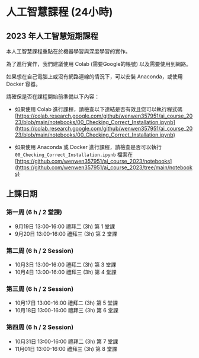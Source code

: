 
# 人工智慧課程 (24小時)
## 2023 年人工智慧短期課程

本人工智慧課程重點在於機器學習與深度學習的實作。

為了進行實作，我們建議使用 Colab (需要Google的帳號) 以及需要使用到網路。

如果想在自己電腦上或沒有網路連線的情況下，可以安裝 Anaconda，或使用 Docker 容器。
 <!-- ([詳細資訊與安裝說明](anaconda.md)) -->
 <!-- ([詳細資訊與安裝說明](docker.md)) -->

請確保是否在課程開始前準備以下內容：
* 如果使用 Colab 進行課程，請檢查以下連結是否有效且您可以執行程式碼 
[https://colab.research.google.com/github/wenwen357951/ai_course_2023/blob/main/notebooks/00_Checking_Correct_Installation.ipynb](https://colab.research.google.com/github/wenwen357951/ai_course_2023/blob/main/notebooks/00_Checking_Correct_Installation.ipynb)

* 如果使用 Anaconda 或 Docker 進行課程，請檢查是否可以執行 `00_Checking_Correct_Installation.ipynb` 檔案在 
[https://github.com/wenwen357951/ai_course_2023/notebooks](https://github.com/wenwen357951/ai_course_2023/tree/main/notebooks)

## 上課日期 
### 第一周 (6 h / 2 堂課)
* 9月19日 13:00-16:00 禮拜二 (3h) 第 1 堂課 
* 9月20日 13:00-16:00 禮拜三 (3h) 第 2 堂課 

### 第二周 (6 h / 2 Session)
* 10月3日 13:00-16:00 禮拜二 (3h) 第 3 堂課 
* 10月4日 13:00-16:00 禮拜三 (3h) 第 4 堂課 

### 第三周 (6 h / 2 Session)
* 10月17日 13:00-16:00 禮拜二 (3h) 第 5 堂課 
* 10月18日 13:00-16:00 禮拜三 (3h) 第 6 堂課 

### 第四周 (6 h / 2 Session)
* 10月31日 13:00-16:00 禮拜二 (3h) 第 7 堂課 
* 11月01日 13:00-16:00 禮拜三 (3h) 第 8 堂課 
